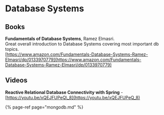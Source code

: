 # Database Systems

## Books

**Fundamentals of Database Systems**, Ramez Elmasri.   
Great overall introduction to Database Systems covering most important db topics.  
[https://www.amazon.com/Fundamentals-Database-Systems-Ramez-Elmasri/dp/0133970779](https://www.amazon.com/Fundamentals-Database-Systems-Ramez-Elmasri/dp/0133970779)   


## Videos

**Reactive Relational Database Connectivity with Spring** -[https://youtu.be/xQEJFUPeQ\_8](https://youtu.be/xQEJFUPeQ_8)

{% page-ref page="mongodb.md" %}







